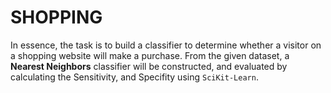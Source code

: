 # **SHOPPING**

In essence, the task is to build a classifier to determine whether a visitor on a shopping website will make a purchase. From the given dataset, a **Nearest Neighbors** classifier will be constructed, and evaluated by calculating the Sensitivity, and Specifity using `SciKit-Learn`.